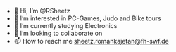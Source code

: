 - 👋 Hi, I’m @RSheetz
- 👀 I’m interested in PC-Games, Judo and Bike tours
- 🌱 I’m currently studying Electronics
- 💞️ I’m looking to collaborate on 
- 📫 How to reach me sheetz.romankajetan@fh-swf.de

<!---
RSheetz/RSheetz is a ✨ special ✨ repository because its `README.md` (this file) appears on your GitHub profile.
You can click the Preview link to take a look at your changes.
--->
